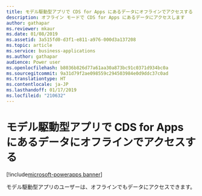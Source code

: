 ```yaml
---
title: モデル駆動型アプリで CDS for Apps にあるデータにオフラインでアクセスする
description: オフライン モードで CDS for Apps にあるデータにアクセスします
author: gathapar
ms.reviewer: mkaur
ms.date: 01/08/2019
ms.assetid: 3a515fd0-d3f1-e811-a976-000d3a137208
ms.topic: article
ms.service: business-applications
ms.author: gathapar
audience: Power user
ms.openlocfilehash: b8036b826d77a61aa30a873bc91c0371d934bc0a
ms.sourcegitcommit: 9a31d79f2ae098559c294503984e0d9ddc37c0ad
ms.translationtype: HT
ms.contentlocale: ja-JP
ms.lasthandoff: 01/17/2019
ms.locfileid: "210632"
---
```

# <a name="access-data-from-cds-for-apps-offline-in-model-driven-apps"></a>モデル駆動型アプリで CDS for Apps にあるデータにオフラインでアクセスする


[!include[microsoft-powerapps banner](../includes/microsoft-powerapps.md)]

モデル駆動型アプリのユーザーは、オフラインでもデータにアクセスできます。
